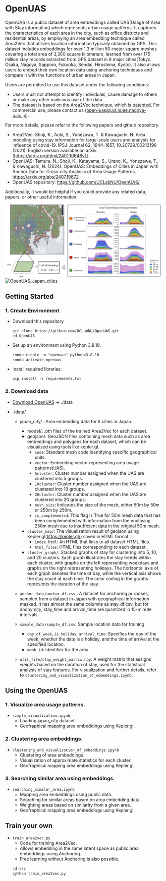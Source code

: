 # OpenUAS

OpenUAS is a public dataset of area embeddings called UAS(Usage of Area with Stay information) which represents urban usage patterns. It captures the characteristics of each area in the city, such as office districts and residential areas, by employing an area embedding technique called Area2Vec that utilizes location information typically obtained by GPS. This dataset includes embeddings for over 1.3 million 50-meter square meshes covering a total area of 3,300 square kilometers, learned from over 175 million stay records extracted from GPS dataset in 8 major cities(Tokyo, Osaka, Nagoya, Sapporo, Fukuoka, Sendai, Hiroshima, Kyoto). It also allows users to embed their own location data using anchoring techniques and compare it with the functions of urban areas in Japan.

Users are permitted to use this dataset under the following conditions:

- Users must not attempt to identify individuals, cause damage to others or make any other malicious use of the data.
- The dataset is based on the Area2Vec technique, which is [patented](https://patentcenter.uspto.gov/applications/17205532). For commercial use, please contact us (open-uas@ucl.nuee.nagoya-u.ac.jp).

For more details, please refer to the following papers and github repository.

- Area2Vec: Shoji, K., Aoki, S., Yonezawa, T. & Kawaguchi, N. Area modeling using stay information for large-scale users and analysis for influence of covid-19. IPSJ Journal 62, 1644–1657, 10.20729/00213190 (2021). English version available on arXiv: [https://arxiv.org/html/2401.10648v1].
- OpenUAS: Tamura, N., Shoji, K., Katayama, S., Urano, K., Yonezawa, T., & Kawaguchi, N. (2024). OpenUAS: Embeddings of Cities in Japan with Anchor Data for Cross-city Analysis of Area Usage Patterns. https://arxiv.org/abs/2407.19872
- OpenUAS repository: https://github.com/UCLabNU/OpenUAS/

Additionally, it would be helpful if you could provide any related data, papers, or other useful information.

![OpenUAS_Tokyo](OpenUAS_image.png)
![OpenUAS_Japan_cities](japan_cities_image.png)

## Getting Started

### 1. Create Environment

- Download this repository

  ```
  git clone https://github.com/UCLabNU/OpenUAS.git
  cd OpenUAS
  ```

- Set up an environment using Python 3.8.10.
  ```
  conda create -n "openuas" python=3.8.10
  conda activate openuas
  ```
- Install required libraries:
  ```
  pip install -r requirements.txt
  ```

### 2. Download data

- [Download OpenUAS](https://zenodo.org/records/13141800) -> ./data

<!-- <details>
  <summary><b>Dataset desctiption</b></summary> -->

- ./data/

  - japan_city/ : Area embedding data for 8 cities in Japan.

    - model/: .pth files of the trained Area2Vec for each dataset.
    - geojson/: GeoJSON files containing mesh data such as area embeddings and polygons for each dataset, which can be visualized using tools like kepler.gl.
      - `code`: Standard mesh code identifying specific geographical units.
      - `vector`: Embedding vector representing area usage patterns(UAS).
      - `5cluster`: Cluster number assigned when the UAS are clustered into 5 groups.
      - `10cluster`: Cluster number assigned when the UAS are clustered into 10 groups.
      - `20cluster`: Cluster number assigned when the UAS are clustered into 20 groups.
      - `mesh_size`: Indicates the size of the mesh, either 50m by 50m or 250m by 250m.
      - `is_complemented`: This flag is True for 50m mesh data that has been complemented with information from the enclosing 250m mesh due to insufficient data in the original 50m mesh.
    - `cluster_map/`: The visualization result of geojson using Kepler.gl(https://kepler.gl/) saved in HTML format.
      - `index.html`: An HTML that links to all dataset HTML files.
      - `html_files`: HTML files corresponding to each dataset.
    - `cluster_graph/`: Stacked graphs of stay for clustering into 5, 10, and 20 clusters. Each graph illustrates the stay trends within each cluster, with graphs on the left representing weekdays and graphs on the right representing holidays. The horizontal axis of each graph denotes the time of day, while the vertical axis shows the stay count at each time. The color coding in the graphs represents the duration of the stay.

  - `anchor_data/anchor_df.csv` : A dataset for anchoring purposes, sampled from a dataset in Japan with geographical information masked. It has almost the same columns as stay_df.csv, but for anonymity, stay_time and arrival_time are quantized in 15-minute intervals.

  - `sample_data/sample_df.csv`: Sample location data for training.

    - `day_of_week`, `is_holiday`, `arrival_time`: Specifies the day of the week, whether the date is a holiday, and the time of arrival at the specified location.
    - `mesh_id`: Identifier for the area.

  - `util_file/stay_weight_matrix.npy`: A weight matrix that assigns weights based on the duration of stay, used for the statistical analysis of stay features. For visualization and further details, refer to `clustering_and_visualization_of_embeddings.ipynb`.

<!-- </details> -->

## Using the OpenUAS

### 1. Visualize area usage patterns.

- `simple_visualization.ipynb`
  - Loading japan_city dataset.
  - Geofraphical mapping area embeddings using Kepler.gl.

### 2. Clustering area embeddings.

- `clustering_and_visualization_of_embeddings.ipynb`
  - Clustering of area embeddings.
  - Visualization of approximate statistics for each cluster.
  - Geofraphical mapping area embeddings using Kepler.gl.

### 3. Searching similar area using embeddings.

- `searching_similar_area.ipynb`
  - Mapping area embeddings using public data.
  - Searching for similar areas based on area embedding data.
  - Weighting areas based on similarity from a given area.
  - Geofraphical mapping area embeddings using Kepler.gl.

## Train your own

- `train_area2vec.py`
  - Code for training Area2Vec.
  - Allows embedding in the same latent space as public area embeddings using Anchoring.
  - Free learning without Anchoring is also possible.
  ```
  cd src
  python train_area2vec.py
  ```
